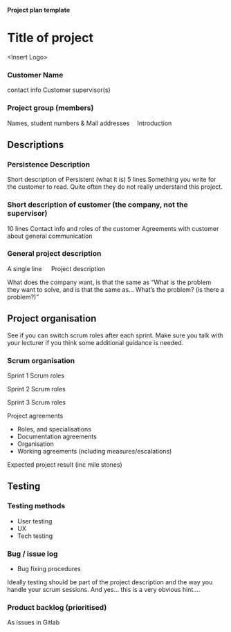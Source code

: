 **Project plan template**
# Title of project
\<Insert Logo\>   

### Customer Name
contact info
Customer supervisor(s)

### Project group (members)   
Names, student numbers & Mail addresses 
Introduction

## Descriptions
### Persistence Description
Short description of Persistent (what it is) 5 lines
Something you write for the customer to read. Quite often they do not really understand this project. 

### Short description of customer (the company, not the supervisor)
10 lines
Contact info and roles of the customer
Agreements with customer about general communication

### General project description 
A single line
 
Project description

What does the company want, is that the same as “What is the problem they want to solve, and is that the same as… What’s the problem? (is there a problem?)”

## Project organisation
See if you can switch scrum roles after each sprint. Make sure you talk with your lecturer if you think some additional guidance is needed.

### Scrum organisation
Sprint 1
Scrum roles

Sprint 2
Scrum roles

Sprint 3
Scrum roles

Project agreements
* Roles, and specialisations
* Documentation agreements
* Organisation    
* Working agreements (ncluding measures/escalations)

Expected project result 
(inc mile stones)


## Testing

### Testing methods
* User testing
* UX 
* Tech testing

### Bug / issue log
* Bug fixing procedures

Ideally testing should be part of the project description and the way you handle your scrum sessions. And yes… this is a very obvious hint….

### Product backlog (prioritised)
As issues in Gitlab
